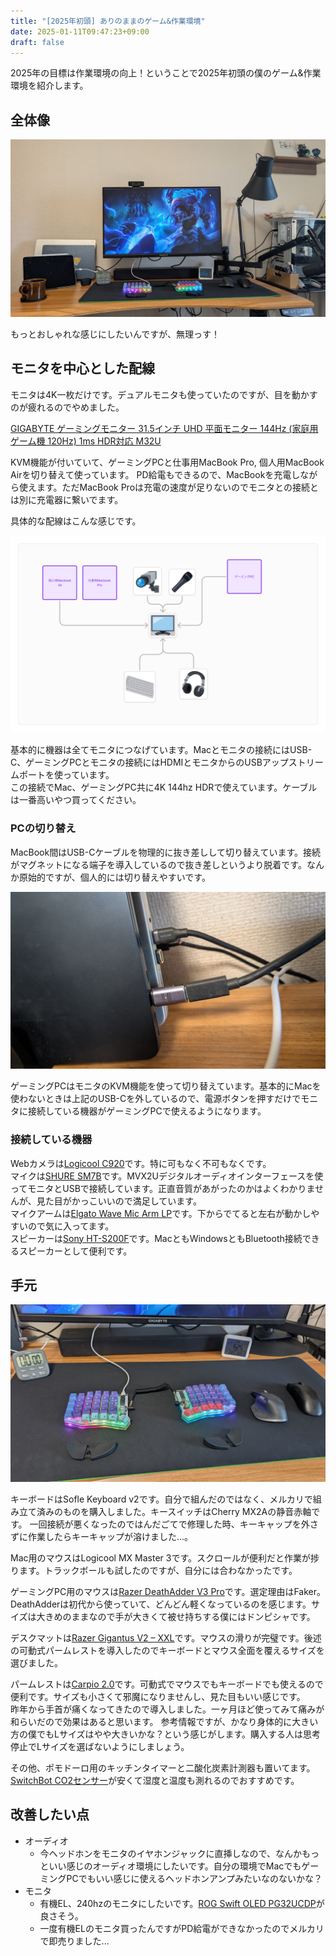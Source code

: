 ```yaml
---
title: "[2025年初頭] ありのままのゲーム&作業環境"
date: 2025-01-11T09:47:23+09:00
draft: false
---
```


2025年の目標は作業環境の向上！ということで2025年初頭の僕のゲーム&作業環境を紹介します。

## 全体像
![alt text](image.png)

もっとおしゃれな感じにしたいんですが、無理っす！

## モニタを中心とした配線
モニタは4K一枚だけです。デュアルモニタも使っていたのですが、目を動かすのが疲れるのでやめました。

[GIGABYTE ゲーミングモニター 31.5インチ UHD 平面モニター 144Hz (家庭用ゲーム機 120Hz) 1ms HDR対応 M32U](https://amzn.to/3DRhYkU)

KVM機能が付いていて、ゲーミングPCと仕事用MacBook Pro, 個人用MacBook Airを切り替えて使っています。
PD給電もできるので、MacBookを充電しながら使えます。ただMacBook Proは充電の速度が足りないのでモニタとの接続とは別に充電器に繋いでます。

具体的な配線はこんな感じです。

![配線図](image-1.png)

基本的に機器は全てモニタにつなげています。Macとモニタの接続にはUSB-C、ゲーミングPCとモニタの接続にはHDMIとモニタからのUSBアップストリームポートを使っています。  
この接続でMac、ゲーミングPC共に4K 144hz HDRで使えています。ケーブルは一番高いやつ買ってください。


### PCの切り替え
MacBook間はUSB-Cケーブルを物理的に抜き差しして切り替えています。接続がマグネットになる端子を導入しているので抜き差しというより脱着です。なんか原始的ですが、個人的には切り替えやすいです。

![alt text](image-2.png)

ゲーミングPCはモニタのKVM機能を使って切り替えています。基本的にMacを使わないときは上記のUSB-Cを外しているので、電源ボタンを押すだけでモニタに接続している機器がゲーミングPCで使えるようになります。

### 接続している機器
Webカメラは[Logicool C920](https://amzn.to/3CgNDvw)です。特に可もなく不可もなくです。  
マイクは[SHURE SM7B](https://amzn.to/3DRyQrI)です。MVX2Uデジタルオーディオインターフェースを使ってモニタとUSBで接続しています。正直音質があがったのかはよくわかりませんが、見た目がかっこいいので満足しています。  
マイクアームは[Elgato Wave Mic Arm LP](https://amzn.to/3WgmLmd)です。下からでてると左右が動かしやすいので気に入ってます。  
スピーカーは[Sony HT-S200F](https://amzn.to/4ahS8CH)です。MacともWindowsともBluetooth接続できるスピーカーとして便利です。

## 手元
![alt text](image-3.png)

キーボードはSofle Keyboard v2です。自分で組んだのではなく、メルカリで組み立て済みのものを購入しました。キースイッチはCherry MX2Aの静音赤軸です。
一回接続が悪くなったのではんだごてで修理した時、キーキャップを外さずに作業したらキーキャップが溶けました...。

Mac用のマウスはLogicool MX Master 3です。スクロールが便利だと作業が捗ります。トラックボールも試したのですが、自分には合わなかったです。  

ゲーミングPC用のマウスは[Razer DeathAdder V3 Pro](https://amzn.to/4fNgRA0)です。選定理由はFaker。  
DeathAdderは初代から使っていて、どんどん軽くなっているのを感じます。サイズは大きめのままなので手が大きくて被せ持ちする僕にはドンピシャです。

デスクマットは[Razer Gigantus V2 – XXL](https://amzn.to/4fOzFyJ)です。マウスの滑りが完璧です。後述の可動式パームレストを導入したのでキーボードとマウス全面を覆えるサイズを選びました。

パームレストは[Carpio 2.0](https://amzn.to/3WeLYgN)です。可動式でマウスでもキーボードでも使えるので便利です。サイズも小さくて邪魔になりませんし、見た目もいい感じです。  
昨年から手首が痛くなってきたので導入しました。一ヶ月ほど使ってみて痛みが和らいだので効果はあると思います。 
参考情報ですが、かなり身体的に大きい方の僕でもLサイズはやや大きいかな？という感じがします。購入する人は思考停止でLサイズを選ばないようにしましょう。

その他、ポモドーロ用のキッチンタイマーと二酸化炭素計測器も置いてます。
[SwitchBot CO2センサー](https://amzn.to/4049YEs)が安くて湿度と温度も測れるのでおすすめです。

## 改善したい点
- オーディオ
    - 今ヘッドホンをモニタのイヤホンジャックに直挿しなので、なんかもっといい感じのオーディオ環境にしたいです。自分の環境でMacでもゲーミングPCでもいい感じに使えるヘッドホンアンプみたいなのないかな？
- モニタ
    - 有機EL、240hzのモニタにしたいです。[ROG Swift OLED PG32UCDP](https://rog.asus.com/jp/monitors/27-to-31-5-inches/rog-swift-oled-pg32ucdp)が良さそう。
    - 一度有機ELのモニタ買ったんですがPD給電ができなかったのでメルカリで即売りました...
    

    
